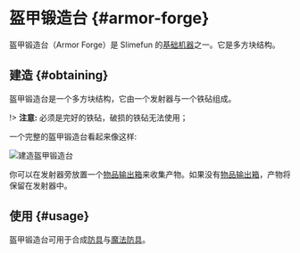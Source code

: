 # 盔甲锻造台 {#armor-forge}

盔甲锻造台（Armor Forge）是 Slimefun 的[基础机器](/Basic-Machines)之一。它是多方块结构。

## 建造 {#obtaining}

盔甲锻造台是一个多方块结构，它由一个发射器与一个铁砧组成。

!> **注意:** 必须是完好的铁砧，破损的铁砧无法使用；

一个完整的盔甲锻造台看起来像这样:

![建造盔甲锻造台](https://cdn.jsdelivr.net/gh/Slimefun/Wiki@master/images/multiblock-armor-forge.png ':size=50%')

你可以在发射器旁放置一个[物品输出箱](/Output-Chest)来收集产物。如果没有[物品输出箱](/Output-Chest)，产物将保留在发射器中。

## 使用 {#usage}

盔甲锻造台可用于合成[防具](/Armor)与[魔法防具](/Magical-Armor)。
